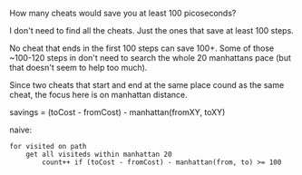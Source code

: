 How many cheats would save you at least 100 picoseconds?

I don't need to find all the cheats. Just the ones that save at least 100 steps.

No cheat that ends in the first 100 steps can save 100+.
Some of those ~100-120 steps in don't need to search the whole 20 manhattans pace (but that doesn't seem to help too much).

Since two cheats that start and end at the same place cound as the same cheat, the focus here is on manhattan distance.

savings = (toCost - fromCost) - manhattan(fromXY, toXY)

naive:

```
for visited on path
    get all visiteds within manhattan 20
        count++ if (toCost - fromCost) - manhattan(from, to) >= 100

```

